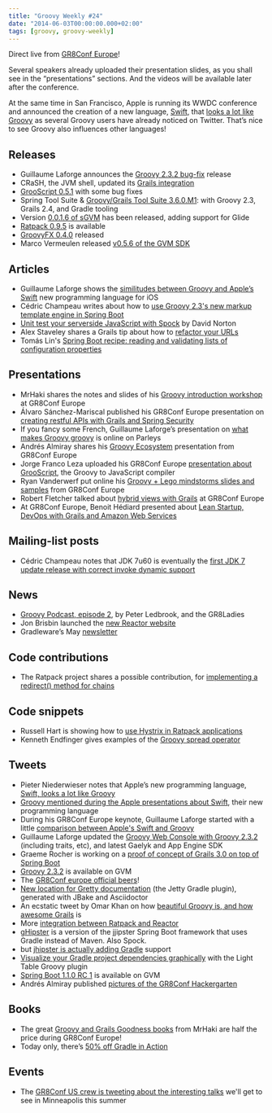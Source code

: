 ```yaml
---
title: "Groovy Weekly #24"
date: "2014-06-03T00:00:00.000+02:00"
tags: [groovy, groovy-weekly]
---
```


Direct live from [GR8Conf Europe](http://gr8conf.eu/)!

Several speakers already uploaded their presentation slides, as you shall see in the “presentations” sections. And the videos will be available later after the conference.

At the same time in San Francisco, Apple is running its WWDC conference and announced the creation of a new language, [Swift](https://developer.apple.com/swift/), that [looks a lot like Groovy](http://glaforge.appspot.com/article/apple-s-swift-programming-language-inspired-by-groovy) as several Groovy users have already noticed on Twitter. That’s nice to see Groovy also influences other languages!

## Releases

*   Guillaume Laforge announces the [Groovy 2.3.2 bug-fix](http://glaforge.appspot.com/article/groovy-2-3-2-released) release
*   CRaSH, the JVM shell, updated its [Grails integration](https://twitter.com/crashub/status/471630363413217281)
*   [GrooScript 0.5.1](https://twitter.com/grooscript/status/471791908839489536) with some bug fixes
*   Spring Tool Suite & [Groovy/Grails Tool Suite 3.6.0.M1](http://docs.spring.io/sts/nan/v360/NewAndNoteworthy-M1.html): with Groovy 2.3, Grails 2.4, and Gradle tooling
*   Version [0.0.1.6 of sGVM](https://twitter.com/noamtenne/status/473059113350750208) has been released, adding support for Glide
*   [Ratpack 0.9.5](http://www.ratpack.io/versions/0.9.5) is available
*   [GroovyFX 0.4.0](http://pleasingsoftware.blogspot.dk/2014/06/groovyfx-040-released.html) released
*   Marco Vermeulen released [v0.5.6 of the GVM SDK](https://twitter.com/marcovermeulen/status/473580701296508928)

## Articles

*   Guillaume Laforge shows the [similitudes between Groovy and Apple’s Swift](http://glaforge.appspot.com/article/apple-s-swift-programming-language-inspired-by-groovy) new programming language for iOS
*   Cédric Champeau writes about how to [use Groovy 2.3's new markup template engine in Spring Boot](https://spring.io/blog/2014/05/28/using-the-innovative-groovy-template-engine-in-spring-boot)
*   [Unit test your serverside JavaScript with Spock](http://www.objectpartners.com/2014/05/29/unit-test-your-server-side-javascript-with-spock/) by David Norton
*   Alex Staveley shares a Grails tip about how to [refactor your URLs](http://dublintech.blogspot.dk/2014/05/grails-tip-refactoring-your-urls.html)
*   Tomás Lin's [Spring Boot recipe: reading and validating lists of configuration properties](http://fbflex.wordpress.com/2014/06/02/spring-boot-recipe-reading-and-validating-lists-of-configuration-properties/)

## Presentations

*   MrHaki shares the notes and slides of his [Groovy introduction workshop](https://twitter.com/mrhaki/status/473420460399800321) at GR8Conf Europe
*   Álvaro Sánchez-Mariscal published his GR8Conf Europe presentation on [creating restful APIs with Grails and Spring Security](http://fr.slideshare.net/alvarosanchezmariscal/restful-gr8conf2014)
*   If you fancy some French, Guillaume Laforge’s presentation on [what makes Groovy groovy](http://parleys.com/play/538c3063e4b0a38a46cbec99/chapter0/about) is online on Parleys
*   Andrés Almiray shares his [Groovy Ecosystem](http://fr.slideshare.net/aalmiray/gr8conf-groovy-ecosystem) presentation from GR8Conf Europe
*   Jorge Franco Leza uploaded his GR8Conf Europe [presentation about GrooScript](https://twitter.com/jfrancoleza/status/473807095088037888), the Groovy to JavaScript compiler
*   Ryan Vanderwerf put online his [Groovy + Lego mindstorms slides and samples](https://twitter.com/ryanvanderwerf/status/473814334586761216) from GR8Conf Europe
*   Robert Fletcher talked about [hybrid views with Grails](http://freeside.co/hybrid-views-with-grails/assets/player/KeynoteDHTMLPlayer.html#0) at GR8Conf Europe
*   At GR8Conf Europe, Benoit Hédiard presented about [Lean Startup, DevOps with Grails and Amazon Web Services](https://speakerdeck.com/benorama/running-a-lean-startup-devops-and-grails-and-aws)

## Mailing-list posts

*   Cédric Champeau notes that JDK 7u60 is eventually the [first JDK 7 update release with correct invoke dynamic support](http://groovy.329449.n5.nabble.com/JDK7u60-is-out-for-indy-lovers-td5719838.html)

## News

*   [Groovy Podcast, episode 2](https://twitter.com/pledbrook/status/471545892231995394), by Peter Ledbrook, and the GR8Ladies
*   Jon Brisbin launched the [new Reactor website](http://projectreactor.org/)
*   Gradleware’s May [newsletter](http://www.gradleware.com/newsletter/gradleware-newsletter-may-2014-2/)

## Code contributions

*   The Ratpack project shares a possible contribution, for [implementing a redirect() method for chains](https://twitter.com/ratpackweb/status/472262669970337792)

## Code snippets

*   Russell Hart is showing how to [use Hystrix in Ratpack applications](https://twitter.com/rus_hart/status/473186395826434048)
*   Kenneth Endfinger gives examples of the [Groovy spread operator](https://github.com/kaendfinger/hardcore-groovy/blob/master/src/spread.groovy.md)

## Tweets

*   Pieter Niederwieser notes that Apple’s new programming language, [Swift, looks a lot like Groovy](https://twitter.com/pniederw/status/473571956441489408)
*   [Groovy mentioned during the Apple presentations about Swift](https://twitter.com/gmcconnaughey/status/473580913234690049), their new programming language
*   During his GR8Conf Europe keynote, Guillaume Laforge started with a little [comparison between Apple's Swift and Groovy](https://twitter.com/ilopmar/status/473724325653385216)
*   Guillaume Laforge updated the [Groovy Web Console with Groovy 2.3.2](https://twitter.com/glaforge/status/473396838125830144) (including traits, etc), and latest Gaelyk and App Engine SDK
*   Graeme Rocher is working on a [proof of concept of Grails 3.0 on top of Spring Boot](https://twitter.com/graemerocher/status/471582885204733952)
*   [Groovy 2.3.2](https://twitter.com/gvmtool/status/471575702148771840) is available on GVM
*   The [GR8Conf europe official beers](https://twitter.com/gr8conf/status/471599562210418688)!
*   [New location for Gretty documentation](https://twitter.com/andreyhihlovski/status/472036112362651649) (the Jetty Gradle plugin), generated with JBake and Asciidoctor
*   An ecstatic tweet by Omar Khan on how [beautiful Groovy is, and how awesome Grails](https://twitter.com/recoveringjahil/status/472143758570831872) is
*   More [integration between Ratpack and Reactor](https://twitter.com/ratpackweb/status/472263360491180033)
*   [gHipster](https://twitter.com/dailygrailstip/status/472085178899132416) is a version of the jjipster Spring Boot framework that uses Gradle instead of Maven. Also Spock.
*   but [jhipster is actually adding Gradle](http://jhipster.github.io/2014/06/02/jhipster-release-0.16.0.html) support
*   [Visualize your Gradle project dependencies graphically](https://twitter.com/mrundberget/status/473054214273642496) with the Light Table Groovy plugin
*   [Spring Boot 1.1.0 RC 1](https://twitter.com/gvmtool/status/473403577097261056) is available on GVM
*   Andrés Almiray published [pictures of the GR8Conf Hackergarten](https://twitter.com/aalmiray/status/473792051293982720)

## Books

*   The great [Groovy and Grails Goodness books](https://twitter.com/mrhaki/status/473134274582179840) from MrHaki are half the price during GR8Conf Europe!
*   Today only, there’s [50% off Gradle in Action](https://twitter.com/bmuschko/status/473894079508791296)

## Events

*   The [GR8Conf US crew is tweeting about the interesting talks](https://storify.com/glaforge/gr8conf-us-upcoming-talks) we'll get to see in Minneapolis this summer